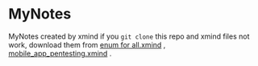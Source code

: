 # MyNotes
MyNotes created by xmind
if you `git clone` this repo and xmind files not work, download them from [enum for all.xmind](https://media.githubusercontent.com/media/0xheg3zy/MyNotes/refs/heads/main/enum%20for%20all.xmind?download=true) , [mobile_app_pentesting.xmind](https://media.githubusercontent.com/media/0xheg3zy/MyNotes/refs/heads/main/mobile_app_pentesting.xmind?download=true) .
